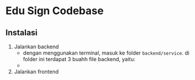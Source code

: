 # Edu Sign Codebase


## Instalasi
1. Jalankan backend
   - dengan menggunakan terminal, masuk ke folder `backend/service`. di folder ini terdapat 3 buahh file backend, yaitu:
   - 
2. Jalankan frontend